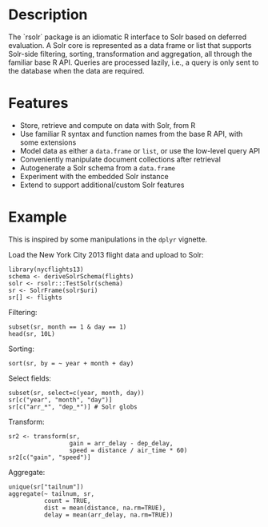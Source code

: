 # Description

The \`rsolr\` package is an idiomatic R interface to Solr based on
deferred evaluation.  A Solr core is represented as a data frame or
list that supports Solr-side filtering, sorting, transformation and
aggregation, all through the familiar base R API. Queries are
processed lazily, i.e., a query is only sent to the database when the
data are required.

# Features

-   Store, retrieve and compute on data with Solr, from R
-   Use familiar R syntax and function names from the base R API, with
    some extensions
-   Model data as either a `data.frame` or `list`, or use the
    low-level query API
-   Conveniently manipulate document collections after retrieval
-   Autogenerate a Solr schema from a `data.frame`
-   Experiment with the embedded Solr instance
-   Extend to support additional/custom Solr features

# Example

This is inspired by some manipulations in the `dplyr` vignette.

Load the New York City 2013 flight data and upload to Solr:

    library(nycflights13)
    schema <- deriveSolrSchema(flights)
    solr <- rsolr:::TestSolr(schema)
    sr <- SolrFrame(solr$uri)
    sr[] <- flights

Filtering:

    subset(sr, month == 1 & day == 1)
    head(sr, 10L)

Sorting:

    sort(sr, by = ~ year + month + day)

Select fields:

    subset(sr, select=c(year, month, day))
    sr[c("year", "month", "day")]
    sr[c("arr_*", "dep_*")] # Solr globs

Transform:

    sr2 <- transform(sr,
                     gain = arr_delay - dep_delay,
                     speed = distance / air_time * 60)
    sr2[c("gain", "speed")]

Aggregate:

    unique(sr["tailnum"])
    aggregate(~ tailnum, sr,
              count = TRUE,
              dist = mean(distance, na.rm=TRUE),
              delay = mean(arr_delay, na.rm=TRUE))
